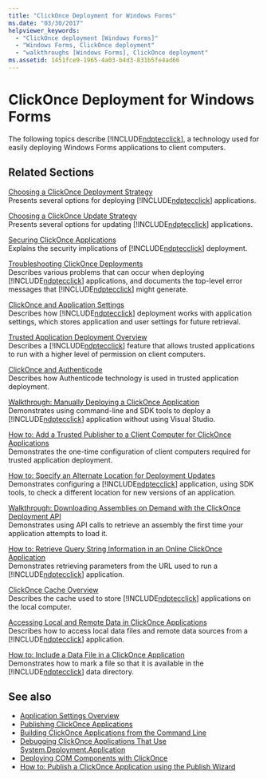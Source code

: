 ```yaml
---
title: "ClickOnce Deployment for Windows Forms"
ms.date: "03/30/2017"
helpviewer_keywords: 
  - "ClickOnce deployment [Windows Forms]"
  - "Windows Forms, ClickOnce deployment"
  - "walkthroughs [Windows Forms], ClickOnce deployment"
ms.assetid: 1451fce9-1965-4a03-b4d3-831b5fe4ad66
---
```

# ClickOnce Deployment for Windows Forms
The following topics describe [!INCLUDE[ndptecclick](../../../includes/ndptecclick-md.md)], a technology used for easily deploying Windows Forms applications to client computers.  
  
## Related Sections  
 [Choosing a ClickOnce Deployment Strategy](/visualstudio/deployment/choosing-a-clickonce-deployment-strategy)  
 Presents several options for deploying [!INCLUDE[ndptecclick](../../../includes/ndptecclick-md.md)] applications.  
  
 [Choosing a ClickOnce Update Strategy](/visualstudio/deployment/choosing-a-clickonce-update-strategy)  
 Presents several options for updating [!INCLUDE[ndptecclick](../../../includes/ndptecclick-md.md)] applications.  
  
 [Securing ClickOnce Applications](/visualstudio/deployment/securing-clickonce-applications)  
 Explains the security implications of [!INCLUDE[ndptecclick](../../../includes/ndptecclick-md.md)] deployment.  
  
 [Troubleshooting ClickOnce Deployments](/visualstudio/deployment/troubleshooting-clickonce-deployments)  
 Describes various problems that can occur when deploying [!INCLUDE[ndptecclick](../../../includes/ndptecclick-md.md)] applications, and documents the top-level error messages that [!INCLUDE[ndptecclick](../../../includes/ndptecclick-md.md)] might generate.  
  
 [ClickOnce and Application Settings](/visualstudio/deployment/clickonce-and-application-settings)  
 Describes how [!INCLUDE[ndptecclick](../../../includes/ndptecclick-md.md)] deployment works with application settings, which stores application and user settings for future retrieval.  
  
 [Trusted Application Deployment Overview](/visualstudio/deployment/trusted-application-deployment-overview)  
 Describes a [!INCLUDE[ndptecclick](../../../includes/ndptecclick-md.md)] feature that allows trusted applications to run with a higher level of permission on client computers.  
  
 [ClickOnce and Authenticode](/visualstudio/deployment/clickonce-and-authenticode)  
 Describes how Authenticode technology is used in trusted application deployment.  
  
 [Walkthrough: Manually Deploying a ClickOnce Application](/visualstudio/deployment/walkthrough-manually-deploying-a-clickonce-application)  
 Demonstrates using command-line and SDK tools to deploy a [!INCLUDE[ndptecclick](../../../includes/ndptecclick-md.md)] application without using Visual Studio.  
  
 [How to: Add a Trusted Publisher to a Client Computer for ClickOnce Applications](/visualstudio/deployment/how-to-add-a-trusted-publisher-to-a-client-computer-for-clickonce-applications)  
 Demonstrates the one-time configuration of client computers required for trusted application deployment.  
  
 [How to: Specify an Alternate Location for Deployment Updates](/visualstudio/deployment/how-to-specify-an-alternate-location-for-deployment-updates)  
 Demonstrates configuring a [!INCLUDE[ndptecclick](../../../includes/ndptecclick-md.md)] application, using SDK tools, to check a different location for new versions of an application.  
  
 [Walkthrough: Downloading Assemblies on Demand with the ClickOnce Deployment API](/visualstudio/deployment/walkthrough-downloading-assemblies-on-demand-with-the-clickonce-deployment-api)  
 Demonstrates using API calls to retrieve an assembly the first time your application attempts to load it.  
  
 [How to: Retrieve Query String Information in an Online ClickOnce Application](/visualstudio/deployment/how-to-retrieve-query-string-information-in-an-online-clickonce-application)  
 Demonstrates retrieving parameters from the URL used to run a [!INCLUDE[ndptecclick](../../../includes/ndptecclick-md.md)] application.  
  
 [ClickOnce Cache Overview](/visualstudio/deployment/clickonce-cache-overview)  
 Describes the cache used to store [!INCLUDE[ndptecclick](../../../includes/ndptecclick-md.md)] applications on the local computer.  
  
 [Accessing Local and Remote Data in ClickOnce Applications](/visualstudio/deployment/accessing-local-and-remote-data-in-clickonce-applications)  
 Describes how to access local data files and remote data sources from a [!INCLUDE[ndptecclick](../../../includes/ndptecclick-md.md)] application.  
  
 [How to: Include a Data File in a ClickOnce Application](/visualstudio/deployment/how-to-include-a-data-file-in-a-clickonce-application)  
 Demonstrates how to mark a file so that it is available in the [!INCLUDE[ndptecclick](../../../includes/ndptecclick-md.md)] data directory.  
  
## See also
- [Application Settings Overview](../../../docs/framework/winforms/advanced/application-settings-overview.md)
- [Publishing ClickOnce Applications](/visualstudio/deployment/publishing-clickonce-applications)
- [Building ClickOnce Applications from the Command Line](/visualstudio/deployment/building-clickonce-applications-from-the-command-line)
- [Debugging ClickOnce Applications That Use System.Deployment.Application](https://docs.microsoft.com/visualstudio/deployment/debugging-clickonce-applications-that-use-system-deployment-application?view=vs-2015)
- [Deploying COM Components with ClickOnce](/visualstudio/deployment/deploying-com-components-with-clickonce)
- [How to: Publish a ClickOnce Application using the Publish Wizard](/visualstudio/deployment/how-to-publish-a-clickonce-application-using-the-publish-wizard)
